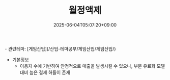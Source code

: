 ﻿---
title: "월정액제"
date: 2025-06-04T05:07:20+09:00
lastmod: 2025-06-04T05:07:20+09:00
type: docs
sidebar:
  open: true
weight: 5
---
<div style="display:none">
  <meta property="article:published_time" content="2025-06-03T20:07:20Z" />
  <meta property="article:modified_time" content="2025-06-03T20:07:20Z" />
</div>
- 관련테마: [게임산업](/산업-테마공부/게임산업/게임산업/)

- 기본정보
	- 이용자 수에 기반하여 안정적으로 매출을 발생시킬 수 있으나, 부분 유료화 모델 대비 높은 결제 허들이 존재
